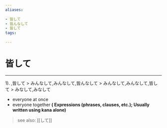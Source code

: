 ```yaml
---
aliases:
    
- 皆して
- 皆んなして
- 皆して
tags:
    
---
```


# 皆して
---
1).
,皆して > みんなして,みんなして,皆んなして > みんなして,みんなして,皆して > みなして,みなして

- everyone at once
- everyone together
**( Expressions (phrases, clauses, etc.); Usually written using kana alone)**
> see also:  [[して]]
            